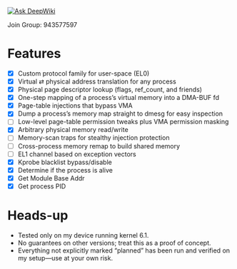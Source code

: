 [![Ask DeepWiki](https://deepwiki.com/badge.svg)](https://deepwiki.com/fuqiuluo/android-wuwa)

Join Group: 943577597

# Features

- [x] Custom protocol family for user-space (EL0) 
- [x] Virtual ⇄ physical address translation for any process
- [x] Physical page descriptor lookup (flags, ref_count, and friends)
- [x] One-step mapping of a process’s virtual memory into a DMA-BUF fd
- [x] Page-table injections that bypass VMA
- [x] Dump a process’s memory map straight to dmesg for easy inspection
- [ ] Low-level page-table permission tweaks plus VMA permission masking 
- [x] Arbitrary physical memory read/write 
- [ ] Memory-scan traps for stealthy injection protection 
- [ ] Cross-process memory remap to build shared memory
- [ ] EL1 channel based on exception vectors
- [x] Kprobe blacklist bypass/disable
- [x] Determine if the process is alive
- [x] Get Module Base Addr
- [x] Get process PID

# Heads-up

- Tested only on my device running kernel 6.1.
- No guarantees on other versions; treat this as a proof of concept.
- Everything not explicitly marked “planned” has been run and verified on my setup—use at your own risk.

